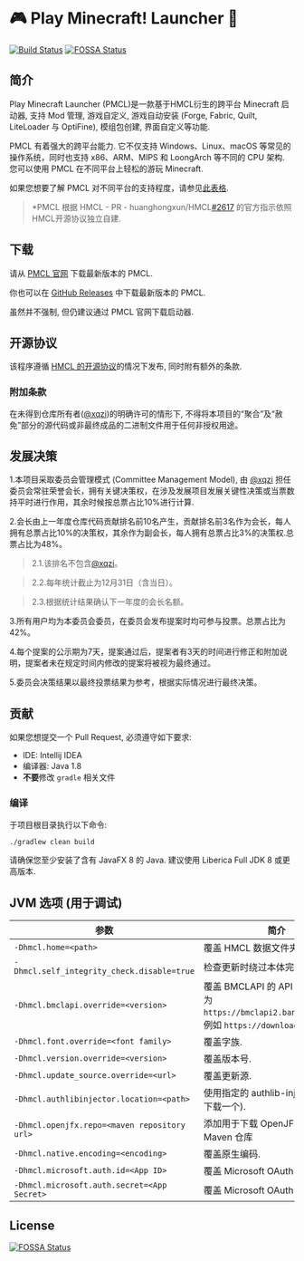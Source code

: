 # 🎮 Play Minecraft! Launcher 🎉

[![Build Status](https://github.com/xqzi/HMCL/actions/workflows/gradle.yml/badge.svg)](https://github.com/xqzi/HMCL/actions/workflows/gradle.yml)
[![FOSSA Status](https://app.fossa.com/api/projects/git%2Bgithub.com%2Fxqzi%2FPMCL.svg?type=shield)](https://app.fossa.com/projects/git%2Bgithub.com%2Fxqzi%2FPMCL?ref=badge_shield)

## 简介

Play Minecraft Launcher (PMCL)是一款基于HMCL衍生的跨平台 Minecraft 启动器, 支持 Mod 管理, 游戏自定义, 游戏自动安装 (Forge, Fabric, Quilt, LiteLoader 与 OptiFine), 模组包创建, 界面自定义等功能.

PMCL 有着强大的跨平台能力. 它不仅支持 Windows、Linux、macOS 等常见的操作系统，同时也支持 x86、ARM、MIPS 和 LoongArch 等不同的 CPU 架构. 您可以使用 PMCL 在不同平台上轻松的游玩 Minecraft.

如果您想要了解 PMCL 对不同平台的支持程度，请参见[此表格](PLATFORM_cn.md).

> *PMCL 根据 HMCL - PR - huanghongxun/HMCL[#2617](https://github.com/huanghongxun/HMCL/pull/2617) 的官方指示依照HMCL开源协议独立自建.

## 下载

请从 [PMCL 官网](https://pmcl.fun/download) 下载最新版本的 PMCL.

你也可以在 [GitHub Releases](https://github.com/xqzi/PMCL/releases) 中下载最新版本的 PMCL.

虽然并不强制, 但仍建议通过 PMCL 官网下载启动器.

## 开源协议

该程序遵循 [HMCL 的开源协议](https://github.com/huanghongxun/HMCL/blob/javafx/LICENSE)的情况下发布, 同时附有额外的条款.

### 附加条款

在未得到仓库所有者([@xqzi](https://github.com/xqzi))的明确许可的情形下, 不得将本项目的“聚合”及“赦免”部分的源代码或非最终成品的二进制文件用于任何非授权用途。

## 发展决策

1.本项目采取委员会管理模式 (Committee Management Model), 由 [@xqzi](https://github.com/xqzi) 担任委员会常驻荣誉会长，拥有关键决策权，在涉及发展项目发展关键性决策或当票数持平时进行作用，其余时候按总票占比10%进行计算.

2.会长由上一年度仓库代码贡献排名前10名产生，贡献排名前3名作为会长，每人拥有总票占比10%的决策权，其余作为副会长，每人拥有总票占比3%的决策权.总票占比为48%。
> 2.1.该排名不包含[@xqzi](https://github.com/xqzi)。

> 2.2.每年统计截止为12月31日（含当日）。

> 2.3.根据统计结果确认下一年度的会长名额。

3.所有用户均为本委员会委员，在委员会发布提案时均可参与投票。总票占比为42%。

4.每个提案的公示期为7天，提案通过后，提案者有3天的时间进行修正和附加说明，提案者未在规定时间内修改的提案将被视为最终通过。

5.委员会决策结果以最终投票结果为参考，根据实际情况进行最终决策。

## 贡献

如果您想提交一个 Pull Request, 必须遵守如下要求:

* IDE: Intellij IDEA
* 编译器: Java 1.8
* **不要**修改 `gradle` 相关文件

### 编译

于项目根目录执行以下命令:

```bash
./gradlew clean build
```

请确保您至少安装了含有 JavaFX 8 的 Java. 建议使用 Liberica Full JDK 8 或更高版本.

## JVM 选项 (用于调试)

| 参数                                           | 简介                                                                                              |
|----------------------------------------------|-------------------------------------------------------------------------------------------------|
| `-Dhmcl.home=<path>`                         | 覆盖 HMCL 数据文件夹.                                                                                  |
| `-Dhmcl.self_integrity_check.disable=true`   | 检查更新时绕过本体完整性检查.                                                                                 |
| `-Dhmcl.bmclapi.override=<version>`          | 覆盖 BMCLAPI 的 API Root, 默认值为 `https://bmclapi2.bangbang93.com`. 例如 `https://download.mcbbs.net`. |
| `-Dhmcl.font.override=<font family>`         | 覆盖字族.                                                                                           |
| `-Dhmcl.version.override=<version>`          | 覆盖版本号.                                                                                          |
| `-Dhmcl.update_source.override=<url>`        | 覆盖更新源.                                                                                          |
| `-Dhmcl.authlibinjector.location=<path>`     | 使用指定的 authlib-injector (而非下载一个).                                                                |
| `-Dhmcl.openjfx.repo=<maven repository url>` | 添加用于下载 OpenJFX 的自定义 Maven 仓库                                                                    |
| `-Dhmcl.native.encoding=<encoding>`          | 覆盖原生编码.                                                                                         |
| `-Dhmcl.microsoft.auth.id=<App ID>`          | 覆盖 Microsoft OAuth App ID.                                                                      |
| `-Dhmcl.microsoft.auth.secret=<App Secret>`  | 覆盖 Microsoft OAuth App 密钥.                                                                      |


## License
[![FOSSA Status](https://app.fossa.com/api/projects/git%2Bgithub.com%2Fxqzi%2FPMCL.svg?type=large)](https://app.fossa.com/projects/git%2Bgithub.com%2Fxqzi%2FPMCL?ref=badge_large)